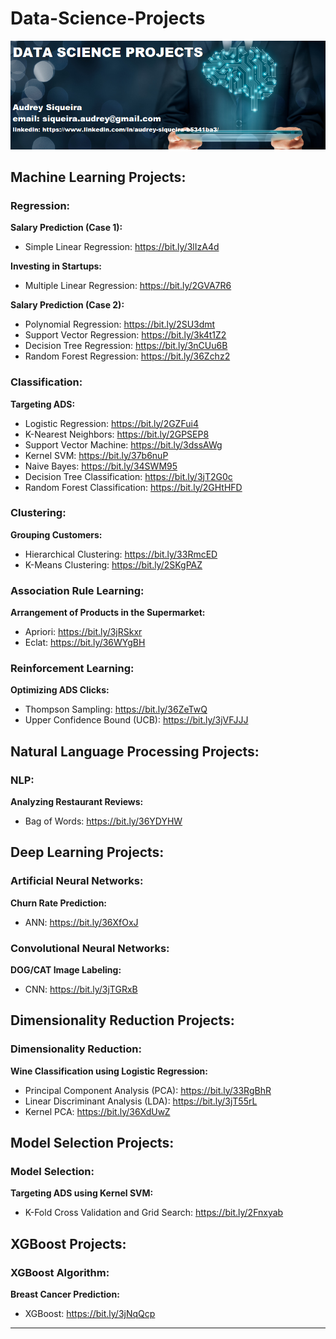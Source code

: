 # Data-Science-Projects

<p align="center">
  <img src="banner3.png" >
</p>

## Machine Learning Projects:

### Regression:
**Salary Prediction (Case 1):**
* Simple Linear Regression: https://bit.ly/3lIzA4d

**Investing in Startups:**
* Multiple Linear Regression: https://bit.ly/2GVA7R6

**Salary Prediction (Case 2):**
* Polynomial Regression: https://bit.ly/2SU3dmt
* Support Vector Regression: https://bit.ly/3k4t1Z2
* Decision Tree Regression: https://bit.ly/3nCUu6B
* Random Forest Regression: https://bit.ly/36Zchz2

### Classification:
**Targeting ADS:**
* Logistic Regression: https://bit.ly/2GZFui4
* K-Nearest Neighbors: https://bit.ly/2GPSEP8
* Support Vector Machine: https://bit.ly/3dssAWg
* Kernel SVM: https://bit.ly/37b6nuP
* Naive Bayes: https://bit.ly/34SWM95
* Decision Tree Classification: https://bit.ly/3jT2G0c
* Random Forest Classification: https://bit.ly/2GHtHFD

### Clustering:
**Grouping Customers:**
* Hierarchical Clustering: https://bit.ly/33RmcED
* K-Means Clustering: https://bit.ly/2SKgPAZ

### Association Rule Learning:
**Arrangement of Products in the Supermarket:**
* Apriori: https://bit.ly/3jRSkxr
* Eclat: https://bit.ly/36WYgBH

### Reinforcement Learning:
**Optimizing ADS Clicks:**
* Thompson Sampling: https://bit.ly/36ZeTwQ
* Upper Confidence Bound (UCB): https://bit.ly/3jVFJJJ

## Natural Language Processing Projects:

### NLP:
**Analyzing Restaurant Reviews:**
* Bag of Words: https://bit.ly/36YDYHW 

## Deep Learning Projects:

### Artificial Neural Networks:
**Churn Rate Prediction:**
* ANN: https://bit.ly/36XfOxJ

### Convolutional Neural Networks:
**DOG/CAT Image Labeling:**
* CNN: https://bit.ly/3jTGRxB

## Dimensionality Reduction Projects:

### Dimensionality Reduction:
**Wine Classification using Logistic Regression:**
* Principal Component Analysis (PCA): https://bit.ly/33RgBhR
* Linear Discriminant Analysis (LDA): https://bit.ly/3jT55rL
* Kernel PCA: https://bit.ly/36XdUwZ

## Model Selection Projects:

### Model Selection:
**Targeting ADS using Kernel SVM:**
* K-Fold Cross Validation and Grid Search: https://bit.ly/2Fnxyab

## XGBoost Projects:

### XGBoost Algorithm:
**Breast Cancer Prediction:**
* XGBoost: https://bit.ly/3jNqQcp





---
